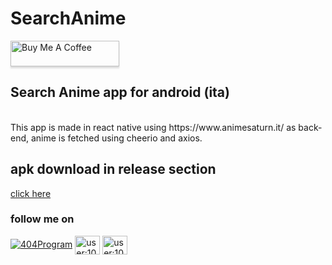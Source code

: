 # SearchAnime
<a href="https://www.buymeacoffee.com/404ProgramNF" target="_blank"><img src="https://www.buymeacoffee.com/assets/img/custom_images/orange_img.png" alt="Buy Me A Coffee" style="height: 41px !important;width: 174px !important;box-shadow: 0px 3px 2px 0px rgba(190, 190, 190, 0.5) !important;-webkit-box-shadow: 0px 3px 2px 0px rgba(190, 190, 190, 0.5) !important;" ></a><br>
<h2> Search Anime app for android (ita)</h2> <br>
This app is made in react native using https://www.animesaturn.it/ as back-end, anime is fetched using cheerio and axios.
<h2> apk download in release section </h2>
<a href="https://github.com/404ProgramNotFound/SearchAnime/releases/tag/AnimeSearch"> click here </a>
<h3> follow me on </h3>
<a href="https://twitter.com/404Program" target="blank"><img src="https://img.shields.io/twitter/follow/404Program?logo=twitter&style=for-the-badge" alt="404Program" /></a>
<a href="https://stackoverflow.com/users/user:10740416" target="blank"><img align="center" src="https://cdn.jsdelivr.net/npm/simple-icons@3.0.1/icons/stackoverflow.svg" alt="user:10740416" height="30" width="40" /></a>
<a href="https://www.npmjs.com/~blankdream" target="blank"><img align="center" margin="0,10" src="https://upload.wikimedia.org/wikipedia/commons/d/db/Npm-logo.svg" alt="user:10740416" height="30" width="40" /></a>
